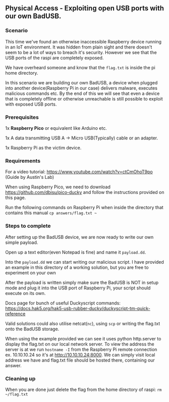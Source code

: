## Physical Access - Exploiting open USB ports with our own BadUSB.


### Scenario

This time we've found an otherwise inaccessible Raspberry device running in an IoT environment. It was hidden from plain sight and there doesn't seem to be a lot of ways to breach it's security. However we see that the USB ports of the raspi are completely exposed.

We have overheard someone and know that the `flag.txt` is inside the pi home directory.

In this scenario we are building our own BadUSB, a device when plugged into another device(Raspberry Pi in our case) delivers malware, executes malicious commands etc. By the end of this we will see that even a device that is completely offline or otherwise unreachable is still possible to exploit with exposed USB ports.

### Prerequisites

1x **Raspberry Pico** or equivalent like Arduino etc.

1x A data transmitting USB A -> Micro USB(Typically) cable or an adapter.

1x Raspberry Pi as the victim device.

### Requirements

For a video tutorial: https://www.youtube.com/watch?v=ctCmOhoT9po (Guide by Austin's Lab)

When using Raspberry Pico, we need to download https://github.com/dbisu/pico-ducky and follow the instructions provided on this page.

Run the following commands on Raspberry Pi when inside the directory that contains this manual `cp answers/flag.txt ~`


### Steps to complete

After setting up the BadUSB device, we are now ready to write our own simple payload.

Open up a text editor(even Notepad is fine) and name it `payload.dd`.

Into the `payload.dd` we can start writing our malicious script.
I have provided an example in this directory of a working solution, but you are free to experiment on your own

After the payload is written simply make sure the BadUSB is NOT in setup mode and plug it into the USB port of Raspberry Pi, your script should execute on its own.

Docs page for bunch of useful Duckyscript commands: https://docs.hak5.org/hak5-usb-rubber-ducky/duckyscript-tm-quick-reference

Valid solutions could also utilise netcat(`nc`), using `scp` or writing the flag.txt onto the BadUSB storage.

When using the example provided we can see it uses python http.server to display the flag.txt on our local network server.
To view the address the server is at we run `hostname -I` from the Raspberry Pi remote connection ex. 10.10.10.24 so it's at http://10.10.10.24:8000.
We can simply visit local address we have and flag.txt file should be hosted there, containing our answer.


### Cleaning up

When you are done just delete the flag from the home directory of raspi:
`rm ~/flag.txt` 
